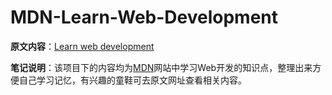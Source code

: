 # MDN-Learn-Web-Development 

**原文内容**：[Learn web development](https://developer.mozilla.org/en-US/docs/Learn) 

**笔记说明**：该项目下的内容均为[MDN](https://developer.mozilla.org)网站中学习Web开发的知识点，整理出来方便自己学习记忆，有兴趣的童鞋可去原文网址查看相关内容。
